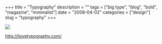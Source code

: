 +++
title = "Typography"
description = ""
tags = ["big type", "blog", "bold", "magazine", "minimalist"]
date = "2008-04-02"
categories = ["design"]
slug = "typography"
+++


 

  <div id="screens-thumbs" class="clearfix">
    <div class="txt-center" id="design-submission"><a href="http://ilovetypography.com/"><img id='bluga-thumbnail-1163' class='bluga-thumbnail large' src='/media/bluga/
wt47f35c37c71de_1.jpg'/></a></div>  
  </div>   
<p><a href="http://ilovetypography.com/">http://ilovetypography.com/</a></p>





